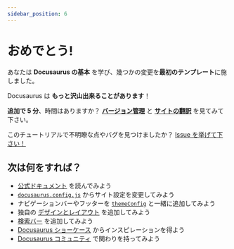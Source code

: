 ```yaml
---
sidebar_position: 6
---
```


# おめでとう!

あなたは **Docusaurus の基本** を学び、幾つかの変更を**最初のテンプレート**に施しました。

Docusaurus は **もっと沢山出来ることがあります**！

**追加で 5 分**、時間はありますか？ **[バージョン管理](./manage-docs-versions.md)** と **[サイトの翻訳](./translate-your-site.md)** を見てみて下さい。

このチュートリアルで不明瞭な点やバグを見つけましたか？ [Issue を挙げて下さい！](https://github.com/OpenUp-LabTakizawa/caravan-kidstec/issues/new?template=docs_report.yml)

## 次は何をすれば？

- [公式ドキュメント](https://docusaurus.io/) を読んでみよう
- [`docusaurus.config.js`](https://docusaurus.io/docs/api/docusaurus-config) からサイト設定を変更してみよう
- ナビゲーションバーやフッターを [`themeConfig`](https://docusaurus.io/docs/api/themes/configuration) と一緒に追加してみよう
- 独自の [デザインとレイアウト](https://docusaurus.io/docs/styling-layout) を追加してみよう
- [検索バー](https://docusaurus.io/docs/search) を追加してみよう
- [Docusaurus ショーケース](https://docusaurus.io/showcase) からインスピレーションを得よう
- [Docusaurus コミュニティ](https://docusaurus.io/community/support) で関わりを持ってみよう
